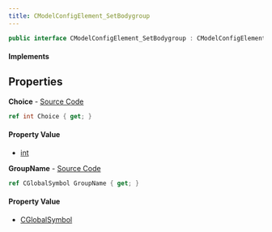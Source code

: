 ```yaml
---
title: CModelConfigElement_SetBodygroup
---
```


```csharp
public interface CModelConfigElement_SetBodygroup : CModelConfigElement, ISchemaClass<CModelConfigElement>, ISchemaClass<CModelConfigElement_SetBodygroup>, ISchemaField, ISchemaClass, INativeHandle
```

#### Implements

## Properties

**Choice** - [Source Code](https://github.com/swiftly-solution/swiftlys2/blob/master/managed/src/SwiftlyS2.Generated/Schemas/Interfaces/CModelConfigElement_SetBodygroup.cs#L18)

```csharp
ref int Choice { get; }
```

#### Property Value

- [int](https://learn.microsoft.com/dotnet/api/system.int32)

**GroupName** - [Source Code](https://github.com/swiftly-solution/swiftlys2/blob/master/managed/src/SwiftlyS2.Generated/Schemas/Interfaces/CModelConfigElement_SetBodygroup.cs#L16)

```csharp
ref CGlobalSymbol GroupName { get; }
```

#### Property Value

- [CGlobalSymbol](/docs/api/shared/natives/cglobalsymbol)

